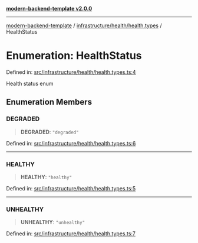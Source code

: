 [**modern-backend-template v2.0.0**](../../../../README.md)

***

[modern-backend-template](../../../../modules.md) / [infrastructure/health/health.types](../README.md) / HealthStatus

# Enumeration: HealthStatus

Defined in: [src/infrastructure/health/health.types.ts:4](https://github.com/maemreyo/saas-4cus-nodejs/blob/1a77de11cd6eaefe66c31c7f5de281673fc25ce5/src/infrastructure/health/health.types.ts#L4)

Health status enum

## Enumeration Members

### DEGRADED

> **DEGRADED**: `"degraded"`

Defined in: [src/infrastructure/health/health.types.ts:6](https://github.com/maemreyo/saas-4cus-nodejs/blob/1a77de11cd6eaefe66c31c7f5de281673fc25ce5/src/infrastructure/health/health.types.ts#L6)

***

### HEALTHY

> **HEALTHY**: `"healthy"`

Defined in: [src/infrastructure/health/health.types.ts:5](https://github.com/maemreyo/saas-4cus-nodejs/blob/1a77de11cd6eaefe66c31c7f5de281673fc25ce5/src/infrastructure/health/health.types.ts#L5)

***

### UNHEALTHY

> **UNHEALTHY**: `"unhealthy"`

Defined in: [src/infrastructure/health/health.types.ts:7](https://github.com/maemreyo/saas-4cus-nodejs/blob/1a77de11cd6eaefe66c31c7f5de281673fc25ce5/src/infrastructure/health/health.types.ts#L7)
